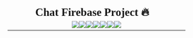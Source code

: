 <style>
  * {
    box-sizing: border-box;
    margin: 0px;
    padding: 0px;
  }
</style>

<div align="center" style="font-family:verdana;font-size:25px;margin-bottom:5px"><b>Chat Firebase Project 🔥💬</b></div>
<div align="center">
  <img src="https://img.shields.io/badge/React-20232A?style=for-the-badge&logo=react&logoColor=61DAFB"><img src="https://img.shields.io/badge/vite-%23646CFF.svg?style=for-the-badge&logo=vite&logoColor=white"><img src="https://img.shields.io/badge/firebase-%23039BE5.svg?style=for-the-badge&logo=firebase"><img src="https://img.shields.io/badge/-jest-%23C21325?style=for-the-badge&logo=jest&logoColor=white"><img src="https://img.shields.io/badge/-TestingLibrary-%23E33332?style=for-the-badge&logo=testing-library&logoColor=white"><img src="https://img.shields.io/badge/-cypress-%23E5E5E5?style=for-the-badge&logo=cypress&logoColor=058a5e"><img src="https://img.shields.io/badge/github%20actions-%232671E5.svg?style=for-the-badge&logo=githubactions&logoColor=white">
</div>
<hr style="margin-top:5px">